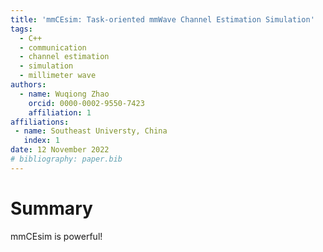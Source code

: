 ```yaml
---
title: 'mmCEsim: Task-oriented mmWave Channel Estimation Simulation'
tags:
  - C++
  - communication
  - channel estimation
  - simulation
  - millimeter wave
authors:
  - name: Wuqiong Zhao
    orcid: 0000-0002-9550-7423
    affiliation: 1
affiliations:
 - name: Southeast Universty, China
   index: 1
date: 12 November 2022
# bibliography: paper.bib
---
```


# Summary

mmCEsim is powerful!
